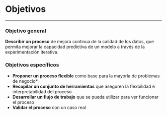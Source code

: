 # Objetivos
***



### Objetivo general
**Describir un proceso** de mejora continua de la calidad de los datos, que permita mejorar la capacidad predictiva de un modelo a través de la experimentación iterativa.



### Objetivos específicos
- **Proponer un proceso flexible** como base para la mayoría de problemas de negocio*
- **Recopilar un conjunto de herramientas** que aseguren la flexbilidad e interpretabilidad del proceso
- **Desarrollar un flujo de trabajo** que se pueda utilizar para ver funcionar el proceso
- **Validar el proceso** con un caso real
